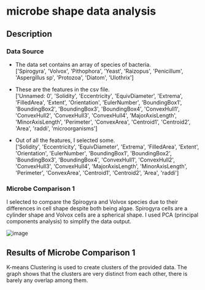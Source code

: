 # microbe shape data analysis

## Description
### Data Source
- The data set contains an array of species of bacteria. <br>
['Spirogyra', 'Volvox', 'Pithophora', 'Yeast', 'Raizopus',
       'Penicillum', 'Aspergillus sp', 'Protozoa', 'Diatom', 'Ulothrix']

- These are the features in the csv file. <br>
['Unnamed: 0', 'Solidity', 'Eccentricity', 'EquivDiameter', 'Extrema',
       'FilledArea', 'Extent', 'Orientation', 'EulerNumber', 'BoundingBox1',
       'BoundingBox2', 'BoundingBox3', 'BoundingBox4', 'ConvexHull1',
       'ConvexHull2', 'ConvexHull3', 'ConvexHull4', 'MajorAxisLength',
       'MinorAxisLength', 'Perimeter', 'ConvexArea', 'Centroid1', 'Centroid2',
       'Area', 'raddi', 'microorganisms']

- Out of all the features, I selected some. <br>
['Solidity', 'Eccentricity', 'EquivDiameter', 'Extrema',
       'FilledArea', 'Extent', 'Orientation', 'EulerNumber', 'BoundingBox1',
       'BoundingBox2', 'BoundingBox3', 'BoundingBox4', 'ConvexHull1',
       'ConvexHull2', 'ConvexHull3', 'ConvexHull4', 'MajorAxisLength',
       'MinorAxisLength', 'Perimeter', 'ConvexArea', 'Centroid1', 'Centroid2',
       'Area', 'raddi']

### Microbe Comparison 1
I selected to compare the Spirogyra and Volvox species due to their differences in cell shape despite both being algae. Spirogyra cells are a cylinder shape and Volvox cells are a spherical shape.
I used PCA (principal components analysis) to simplify the data output.

![image](https://github.com/user-attachments/assets/4b6cd431-e697-4c2c-8723-d0caa5c9a33e)

## Results of Microbe Comparison 1
K-means Clustering is used to create clusters of the provided data. The graph shows that the clusters are very distinct from each other, there is barely any overlap among them.  
